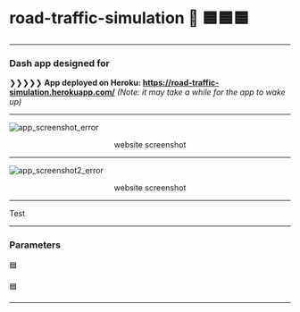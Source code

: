 # road-traffic-simulation 🚗 🟦🟦🟦
---

### Dash app designed for 

❯❯❯❯❯  **App deployed on Heroku: https://road-traffic-simulation.herokuapp.com/** *(Note: it may take a while for the app to wake up)*

---

![app_screenshot_error](images/website_sreenshot1.png "app screenshot")
<p align="center">website screenshot<p>
  
---

![app_screenshot2_error](images/website_sreenshot2.png "app screenshot 2")
<p align="center">website screenshot<p>
  
---

Test

---

 ### Parameters
  
🟦

🟦
 
 ---
